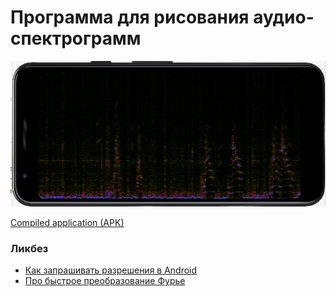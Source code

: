 # Программа для рисования аудио-спектрограмм

![screenshot](screenshot.png)

[Compiled application (APK)](https://github.com/dmitryweiner/kotlin-capture-audio/raw/master/app-debug.apk)

### Ликбез
* [Как запрашивать разрешения в Android](https://dmitryweiner.github.io/android-lectures/Permissions.html#/)
* [Про быстрое преобразование Фурье](https://ru.wikipedia.org/wiki/%D0%91%D1%8B%D1%81%D1%82%D1%80%D0%BE%D0%B5_%D0%BF%D1%80%D0%B5%D0%BE%D0%B1%D1%80%D0%B0%D0%B7%D0%BE%D0%B2%D0%B0%D0%BD%D0%B8%D0%B5_%D0%A4%D1%83%D1%80%D1%8C%D0%B5)

